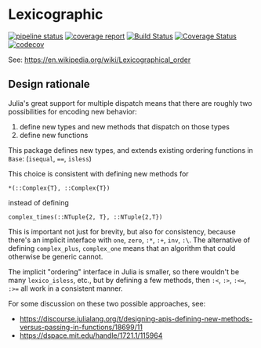 # Lexicographic

[![pipeline status](https://gitlab.com/gustavo.goretkin/Lexicographic.jl/badges/master/pipeline.svg)](https://gitlab.com/gustavo.goretkin/Lexicographic.jl/-/commits/master)
[![coverage report](https://gitlab.com/gustavo.goretkin/Lexicographic.jl/badges/master/coverage.svg)](https://gitlab.com/gustavo.goretkin/Lexicographic.jl/-/commits/master)
[![Build Status](https://travis-ci.com/goretkin/Lexicographic.jl.svg?branch=master)](https://travis-ci.com/goretkin/Lexicographic.jl)
[![Coverage Status](https://coveralls.io/repos/github/goretkin/Lexicographic.jl/badge.svg?branch=master)](https://coveralls.io/github/goretkin/Lexicographic.jl?branch=master)
[![codecov](https://codecov.io/gh/goretkin/Lexicographic.jl/branch/master/graph/badge.svg)](https://codecov.io/gh/goretkin/Lexicographic.jl)

See: https://en.wikipedia.org/wiki/Lexicographical_order

## Design rationale

Julia's great support for multiple dispatch means that there are roughly two possibilities for encoding new behavior:

1. define new types and new methods that dispatch on those types
2. define new functions

This package defines new types, and extends existing ordering functions in `Base`: (`isequal`, `==`, `isless`)

This choice is consistent with defining new methods for

`*(::Complex{T}, ::Complex{T})`

instead of  defining

`complex_times(::NTuple{2, T}, ::NTuple{2,T})`

This is important not just for brevity, but also for consistency, because there's an implicit interface with `one`, `zero`, `:*`, `:+`, `inv`, `:\`. The alternative of defining `complex_plus`, `complex_one` means that an algorithm that could otherwise be generic cannot.

The implicit "ordering" interface in Julia is smaller, so there wouldn't be many `lexico_isless`, etc., but by defining a few methods, then `:<`, `:>`, `:<=`, `:>=` all work in a consistent manner.

For some discussion on these two possible approaches, see:
- https://discourse.julialang.org/t/designing-apis-defining-new-methods-versus-passing-in-functions/18699/11
- https://dspace.mit.edu/handle/1721.1/115964
